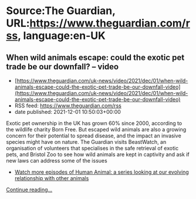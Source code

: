 # Source:The Guardian, URL:https://www.theguardian.com/rss, language:en-UK

## When wild animals escape: could the exotic pet trade be our downfall? – video
 - [https://www.theguardian.com/uk-news/video/2021/dec/01/when-wild-animals-escape-could-the-exotic-pet-trade-be-our-downfall-video](https://www.theguardian.com/uk-news/video/2021/dec/01/when-wild-animals-escape-could-the-exotic-pet-trade-be-our-downfall-video)
 - RSS feed: https://www.theguardian.com/rss
 - date published: 2021-12-01 10:50:03+00:00

<p>Exotic pet ownership in the UK has grown 60% since 2000, according to the wildlife charity Born Free. But escaped wild animals are also a growing concern for their potential to spread disease, and the impact an invasive species might have on nature. The Guardian visits BeastWatch, an organisation of volunteers that specialises in the safe retrieval of exotic pets, and Bristol Zoo to see how wild animals are kept in captivity and ask if new laws can address some of the issues&nbsp;</p><ul><li><a href="https://www.theguardian.com/uk-news/series/human-animal">Watch more episodes of Human Animal: a series looking at our evolving relationship with other animals</a></li></ul> <a href="https://www.theguardian.com/uk-news/video/2021/dec/01/when-wild-animals-escape-could-the-exotic-pet-trade-be-our-downfall-video">Continue reading...</a>

